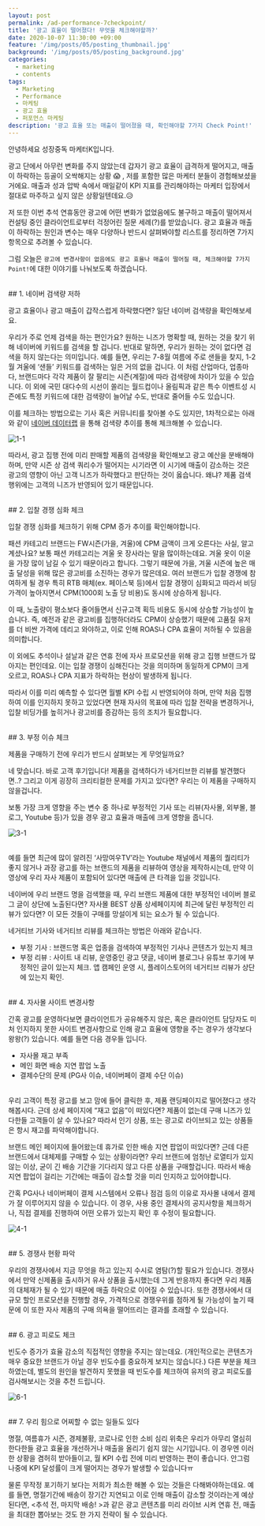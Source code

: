 ```yaml
---
layout: post
permalink: /ad-performance-7checkpoint/
title: '광고 효율이 떨어졌다! 무엇을 체크해야할까?'
date: 2020-10-07 11:30:00 +09:00
feature: '/img/posts/05/posting_thumbnail.jpg'
background: '/img/posts/05/posting_background.jpg'
categories:
  - marketing
  - contents
tags:
  - Marketing
  - Performance
  - 마케팅
  - 광고 효율
  - 퍼포먼스 마케팅
description: '광고 효율 또는 매출이 떨어졌을 때, 확인해야할 7가지 Check Point!'
---
```

안녕하세요 성장중독 마케터K입니다.

광고 단에서 아무런 변화를 주지 않았는데 갑자기 광고 효율이 급격하게 떨어지고, 매출이 하락하는 등골이 오싹해지는 상황 &#128561; , 저를 포함한 많은 마케터 분들이 경험해보셨을거에요. 매출과 성과 압박 속에서 매일같이 KPI 지표를 관리해야하는 마케터 입장에서 절대로 마주하고 싶지 않은 상황일텐데요.&#128549;

저 또한 이번 추석 연휴동안 광고에 어떤 변화가 없었음에도 불구하고 매출이 떨어져서 컨설팅 중인 클라이언트로부터 걱정어린 질문 세례(?)를 받았습니다. 광고 효율과 매출이 하락하는 원인과 변수는 매우 다양하나 반드시 살펴봐야할 리스트를 정리하면 7가지 항목으로 추려볼 수 있습니다.

그럼 오늘은 ```광고에 변경사항이 없음에도 광고 효율나 매출이 떨어질 때, 체크해야할 7가지 Point!```에 대한 이야기를 나눠보도록 하겠습니다.



<br/>
## 1. 네이버 검색량 저하

광고 효율이나 광고 매출이 갑작스럽게 하락했다면? 일단 네이버 검색량을 확인해보세요.

우리가 주로 언제 검색을 하는 편인가요? 원하는 니즈가 명확할 때, 원하는 것을 찾기 위해 네이버에 키워드를 검색을 할 겁니다. 반대로 말하면, 우리가 원하는 것이 없다면 검색을 하지 않는다는 의미입니다. 예를 들면, 우리는 7-8월 여름에 주로 샌들을 찾지, 1-2월 겨울에 ‘샌들’ 키워드를 검색하는 일은 거의 없을 겁니다. 이 처럼 산업마다, 업종마다, 브랜드마다 각각 제품이 잘 팔리는 시즌(계절)에 따라 검색량에 차이가 있을 수 있습니다. 이 외에 국민 대다수의 시선이 쏠리는 월드컵이나 올림픽과  같은 특수 이벤트성 시즌에도 특정 키워드에 대한 검색량이 늘어날 수도, 반대로 줄어들 수도 있습니다.

이를 체크하는 방법으로는 기사 혹은 커뮤니티를 찾아볼 수도 있지만, 1차적으로는 아래와 같이 [네이버 데이터랩](https://datalab.naver.com/) 을 통해 검색량 추이를 통해 체크해볼 수 있습니다.

![1-1](/img\posts\05\1-1.png)

따라서, 광고 집행 전에 미리 판매할 제품의 검색량을 확인해보고 광고 예산을 분배해야하며, 만약 시즌 상 검색 쿼리수가 떨어지는 시기라면 이 시기에 매출이 감소하는 것은 광고의 영향이 아닌 고객 니즈가 하락했다고 판단하는 것이 옳습니다. 왜냐? 제품 검색 행위에는 고객의 니즈가 반영되어 있기 때문입니다.

<br/>
## 2. 입찰 경쟁 심화 체크


입찰 경쟁 심화를 체크하기 위해 CPM 증가 추이를 확인해야합니다.

패션 카테고리 브랜드는 FW시즌(가을, 겨울)에 CPM 금액이 크게 오른다는 사실, 알고 계셨나요? 보통 패션 카테고리는 겨울 옷 장사라는 말을 많이하는데요. 겨울 옷이 이윤을 가장 많이 남길 수 있기 때문이라고 합니다. 그렇기 때문에 가을, 겨울 시즌에 높은 매출 달성을 위해 많은 광고비를 소진하는 경우가 많은데요. 여러 브랜드가 입찰 경쟁에 참여하게 될 경우 특히 RTB 매체(ex. 페이스북 등)에서 입찰 경쟁이 심화되고 따라서 비딩가격이 높아지면서 CPM(1000회 노출 당 비용)도 동시에 상승하게 됩니다.

이 때, 노출량이 평소보다 줄어들면서 신규고객 획득 비용도 동시에 상승할 가능성이 높습니다. 즉, 예전과 같은 광고비를 집행하더라도 CPM이 상승했기 때문에 고품질 유저를 더 비싼 가격에 데리고 와야하고, 이로 인해 ROAS나 CPA 효율이 저하될 수 있음을 의미합니다.

이 외에도 추석이나 설날과 같은 연휴 전에 자사 프로모션을 위해 광고 집행 브랜드가 많아지는 편인데요. 이는 입찰 경쟁이 심해진다는 것을 의미하며  동일하게 CPM이 크게 오르고, ROAS나 CPA 지표가 하락하는 현상이 발생하게 됩니다.

따라서 이를 미리 예측할 수 있다면 월별 KPI 수립 시 반영되어야 하며, 만약 처음 집행하여 이를 인지하지 못하고 있었다면 현재 자사의 목표에 따라 입찰 전략을 변경하거나, 입찰 비딩가를 높히거나 광고비를 증감하는 등의 조치가 필요합니다.

<br/>
## 3. 부정 이슈 체크

제품을 구매하기 전에 우리가 반드시 살펴보는 게 무엇일까요?

네 맞습니다. 바로 고객 후기입니다! 제품을 검색하다가 네거티브한 리뷰를 발견했다면..? 그리고 이게 굉장히 크리티컬한 문제를 가지고 있다면? 우리는 이 제품을 구매하지 않을겁니다.

보통 가장 크게 영향을 주는 변수 중 하나로 부정적인 기사 또는 리뷰(자사몰, 외부몰, 블로그, Youtube 등)가 있을 경우 광고 효율과 매출에 크게 영향을 줍니다.

![3-1](/img\posts\05\3-1.png)

<br/>
예를 들면 최근에 많이 알려진 ‘사망여우TV’라는 Youtube 채널에서 제품의 퀄리티가 좋지 않거나 과장 광고를 하는 브랜드의 제품을 리뷰하여 영상을 제작하시는데, 만약 이 영상에 우리 자사 제품이 포함되어 있다면 매출에 큰 타격을 입을 것입니다.

네이버에 우리 브랜드 명을 검색했을 때, 우리 브랜드 제품에 대한 부정적인 네이버 블로그 글이 상단에 노출된다면?
자사몰 BEST 상품 상세페이지에 최근에 달린 부정적인 리뷰가 있다면? 이 모든 것들이 구매를 망설이게 되는 요소가 될 수 있습니다.

네거티브 기사와 네거티브 리뷰를 체크하는 방법은 아래와 같습니다.

- 부정 기사 : 브랜드명 혹은 업종을 검색하여 부정적인 기사나 콘텐츠가 있는지 체크
- 부정 리뷰 : 사이트 내 리뷰, 운영중인 광고 댓글, 네이버 블로그나 유튜브 후기에 부정적인 글이 있는지 체크. 앱 캠페인 운영 시, 플레이스토어의 네거티브 리뷰가 상단에 있는지 확인.

<br/>
## 4. 자사몰 사이트 변경사항


간혹 광고를 운영하다보면 클라이언트가 공유해주지 않은, 혹은 클라이언트 담당자도 미처 인지하지 못한 사이트 변경사항으로 인해 광고 효율에 영향을 주는 경우가 생각보다 왕왕(?) 있습니다. 예를 들면 다음 경우들 입니다.

- 자사몰 재고 부족
- 메인 화면 배송 지연 팝업 노출
- 결제수단의 문제 (PG사 이슈, 네이버페이 결제 수단 이슈)

<br/>
우리 고객이 특정 광고를 보고 맘에 들어 클릭한 후, 제품 랜딩페이지로 떨어졌다고 생각해봅시다. 근데 상세 페이지에 “재고 없음”이 떠있다면? 제품이 없는데 구매 니즈가 있다한들 고객들이 살 수 있나요? 따라서 인기 상품, 또는 광고로 라이브되고 있는 상품들은 항시 재고를 파악해야합니다.

브랜드 메인 페이지에 들어왔는데 휴가로 인한 배송 지연 팝업이 떠있다면? 근데 다른 브랜드에서 대체제를 구매할 수 있는 상황이라면? 우리 브랜드에 엄청난 로열티가 있지 않는 이상, 굳이 긴 배송 기간을 기다리지 않고 다른 상품을 구매할겁니다. 따라서 배송 지연 팝업이 걸리는 기간에는 매출이 감소할 것을 미리 인지하고 있어야합니다.

간혹 PG사나 네이버페이 결제 시스템에서 오류나 점검 등의 이유로 자사몰 내에서 결제가 잘 이루어지지 않을 수 있습니다. 이 경우, 사용 중인 결제사의 공지사항을 체크하거나, 직접 결제를 진행하여 어떤 오류가 있는지 확인 후 수정이 필요합니다.

![4-1](/img\posts\05\4-1.png)

<br/>
## 5. 경쟁사 현황 파악


우리의 경쟁사에서 지금 무엇을 하고 있는지 수시로 염탐(?)할 필요가 있습니다.
경쟁사에서 만약 신제품을 출시하거 유사 상품을 출시했는데 그게 반응까지 좋다면 우리 제품의 대체재가 될 수 있기 때문에 매출 하락으로 이어질 수 있습니다. 또한 경쟁사에서 대규모 할인 프로모션을 진행할 경우, 가격적으로 경쟁우위를 점하게 될 가능성이 높기 때문에 이 또한 자사 제품의 구매 의욕을 떨어뜨리는 결과를 초래할 수 있습니다.

<br/>
## 6. 광고 피로도 체크

빈도수 증가가 효율 감소의 직접적인 영향을 주지는 않는데요. (개인적으로는 콘텐츠가 매우 중요한 브랜드가 아닐 경우 빈도수를 중요하게 보지는 않습니다.) 다른 부분을 체크하였는데, 별도의 원인을 발견하지 못했을 때 빈도수를 체크하여 유저의 광고 피로도를 검사해보시는 것을 추천 드립니다.

![6-1](/img\posts\05\6-1.png)

<br/>
## 7. 우리 힘으로 어찌할 수 없는 일들도 있다

명절, 여름휴가 시즌, 경제불황, 코로나로 인한 소비 심리 위축은 우리가 아무리 열심히 한다한들 광고 효율을 개선하거나 매출을 올리기 쉽지 않는 시기입니다. 이 경우엔 이러한 상황을 겸허히 받아들이고, 월 KPI 수립 전에 미리 반영하는 편이 좋습니다. 안그럼 나중에 KPI 달성률이 크게 떨어지는 경우가 발생할 수 있습니다ㅠ

물론 무작정 포기하기 보다는 저희가 최소한 해볼 수 있는 것들은 다해봐야하는데요. 예를 들면, 명절기간에 배송이 장기간 지연되고 이로 인해 매출이 감소할 것이라는게 예상된다면, <추석 전, 마지막 배송! >과 같은 광고 콘텐츠를 미리 라이브 시켜 연휴 전, 매출을 최대한 뽑아보는 것도 한 가지 전략이 될 수 있습니다.
